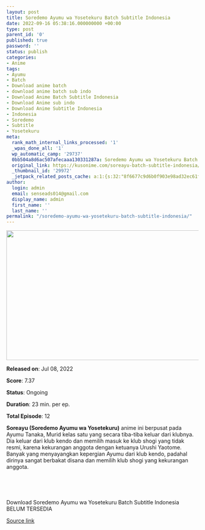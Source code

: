 ```yaml
---
layout: post
title: Soredemo Ayumu wa Yosetekuru Batch Subtitle Indonesia
date: 2022-09-16 05:38:16.000000000 +00:00
type: post
parent_id: '0'
published: true
password: ''
status: publish
categories:
- Anime
tags:
- Ayumu
- Batch
- Download anime batch
- download anime batch sub indo
- Download Anime Batch Subtitle Indonesia
- Download Anime sub indo
- Download Anime Subtitle Indonesia
- Indonesia
- Soredemo
- Subtitle
- Yosetekuru
meta:
  rank_math_internal_links_processed: '1'
  _wpas_done_all: '1'
  wp_automatic_camp: '29737'
  0bb504a8d6ac507afecaaa130331287a: Soredemo Ayumu wa Yosetekuru Batch Subtitle Indonesia
  original_link: https://kusonime.com/soreayu-batch-subtitle-indonesia/
  _thumbnail_id: '29972'
  _jetpack_related_posts_cache: a:1:{s:32:"8f6677c9d6b0f903e98ad32ec61f8deb";a:2:{s:7:"expires";i:1663498155;s:7:"payload";a:3:{i:0;a:1:{s:2:"id";i:29664;}i:1;a:1:{s:2:"id";i:28081;}i:2;a:1:{s:2:"id";i:28119;}}}}
author:
  login: admin
  email: senseads014@gmail.com
  display_name: admin
  first_name: ''
  last_name: ''
permalink: "/soredemo-ayumu-wa-yosetekuru-batch-subtitle-indonesia/"
---
```

<p><img width="545" height="340" src="{{ site.baseurl }}/assets/2022/09/Soredemo-Ayumu-wa-Yosetekuru-545x340.jpg" class="attachment-thumb-large size-thumb-large wp-post-image" alt="" loading="lazy" title="Soredemo Ayumu wa Yosetekuru Batch Subtitle Indonesia" srcset="https://kusonime.com/wp-content/uploads/2022/08/Soredemo-Ayumu-wa-Yosetekuru-545x340.jpg 545w, https://kusonime.com/wp-content/uploads/2022/08/Soredemo-Ayumu-wa-Yosetekuru-300x187.jpg 300w, https://kusonime.com/wp-content/uploads/2022/08/Soredemo-Ayumu-wa-Yosetekuru-768x479.jpg 768w, https://kusonime.com/wp-content/uploads/2022/08/Soredemo-Ayumu-wa-Yosetekuru-520x324.jpg 520w, https://kusonime.com/wp-content/uploads/2022/08/Soredemo-Ayumu-wa-Yosetekuru.jpg 1000w" sizes="(max-width: 545px) 100vw, 545px" />
<p><b>Released on</b>: Jul 08, 2022</p>
<p>
<p><b>Score</b>: 7.37</p>
<p>
<p><b>Status</b>: Ongoing</p>
<p>
<p><b>Duration</b>: 23 min. per ep.</p>
<p>
<p><b>Total Episode</b>: 12</p>
<p>
<p><strong>Soreayu (Soredemo Ayumu wa Yosetekuru)</strong> anime ini berpusat pada Ayumu Tanaka, Murid kelas satu yang secara tiba-tiba keluar dari klubnya. Dia keluar dari klub kendo dan memilih masuk ke klub shogi yang tidak resmi, karena kekurangan anggota dengan ketuanya Urushi Yaotome. Banyak yang menyayangkan kepergian Ayumu dari klub kendo, padahal dirinya sangat berbakat disana dan memilih klub shogi yang kekurangan anggota.</p>
<p>
<p> </p>
<p>
<p> </p>
<p>
<div class="smokeddl">
<div class="smokettl">Download Soredemo Ayumu wa Yosetekuru Batch Subtitle Indonesia</div>
<div class="smokeurl">BELUM TERSEDIA</div>
</div>
<p><a href="https://kusonime.com/soreayu-batch-subtitle-indonesia/">Source link </a></p>
